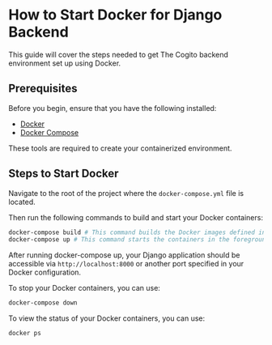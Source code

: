 # How to Start Docker for Django Backend

This guide will cover the steps needed to get The Cogito backend environment set up using Docker.

## Prerequisites

Before you begin, ensure that you have the following installed:

- [Docker](https://docs.docker.com/get-docker/)
- [Docker Compose](https://docs.docker.com/compose/install/)

These tools are required to create your containerized environment.

## Steps to Start Docker

Navigate to the root of the project where the `docker-compose.yml` file is located.

Then run the following commands to build and start your Docker containers:

```bash
docker-compose build # This command builds the Docker images defined in your docker-compose.yml file.
docker-compose up # This command starts the containers in the foreground. Add -d to run them in the background.
```

After running docker-compose up, your Django application should be accessible via `http://localhost:8000` or another port specified in your Docker configuration.

To stop your Docker containers, you can use:

```bash
docker-compose down
```

To view the status of your Docker containers, you can use:
```bash
docker ps
```